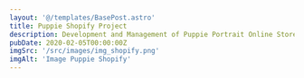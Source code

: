 ```yaml
---
layout: '@/templates/BasePost.astro'
title: Puppie Shopify Project
description: Development and Management of Puppie Portrait Online Store
pubDate: 2020-02-05T00:00:00Z
imgSrc: '/src/images/img_shopify.png'
imgAlt: 'Image Puppie Shopify'
---
```


